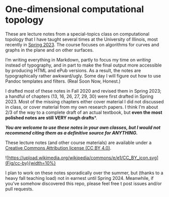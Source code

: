 # One-dimensional computational topology 

These are lecture notes from a special-topics class on computational topology that I have taught several times at the University of Illinois, most recently in [Spring 2023](https://jeffe.cs.illinois.edu/teaching/comptop/2023/).  The course focuses on algorithms for curves and graphs in the plane and on other surfaces.

I’m writing everything in Markdown, partly to focus my time on _writing_ instead of typography, and in part to make the final output more accessible by producing HTML and ePub versions.  As a result, the notes are typographically rather awkward/ugly.  Some day I will figure out how to use Pandoc templates and filters.  (Real Soon Now, Honest.) 

I drafted most of these notes in Fall 2020 and revised them in Spring 2023; a handful of chapters (13, 16, 26, 27, 29, 30) were first drafted in Spring 2023.  Most of the missing chapters either cover material I did not discussed in class, or cover material from my own research papers.  I think I’m about 2/3 of the way to a complete draft of an actual textbook, but **even the most polished notes are still VERY rough drafts***. 

***You are welcome to use these notes in your own classes, but I would not recommend citing them as a definitive source for ANYTHING.***

These lecture notes (and other course materials) are available under a [Creative Commons Attribution license (CC BY 4.0)](https://creativecommons.org/licenses/by/4.0/).

![https://upload.wikimedia.org/wikipedia/commons/e/e1/CC_BY_icon.svg](Fig/cc-by){width=10%}

I plan to work on these notes sporadically over the summer, but (thanks to a heavy fall teaching load) not in earnest until Spring 2024.  Meanwhile, if you’ve somehow discovered this repo, please feel free t post issues and/or pull requests.
